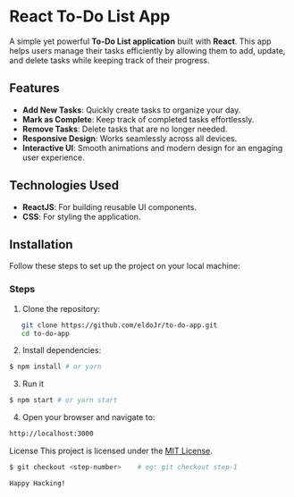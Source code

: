 # React To-Do List App

A simple yet powerful **To-Do List application** built with **React**. This app helps users manage their tasks efficiently by allowing them to add, update, and delete tasks while keeping track of their progress.

## Features
- **Add New Tasks**: Quickly create tasks to organize your day.
- **Mark as Complete**: Keep track of completed tasks effortlessly.
- **Remove Tasks**: Delete tasks that are no longer needed.
- **Responsive Design**: Works seamlessly across all devices.
- **Interactive UI**: Smooth animations and modern design for an engaging user experience.

## Technologies Used
- **ReactJS**: For building reusable UI components.
- **CSS**: For styling the application.

## Installation

Follow these steps to set up the project on your local machine:

### Steps
1. Clone the repository:
```bash
   git clone https://github.com/eldoJr/to-do-app.git
   cd to-do-app
```

2. Install dependencies:
```bash
$ npm install # or yarn
```

3. Run it
```bash
$ npm start # or yarn start
```

4. Open your browser and navigate to:
```bash
http://localhost:3000
```
License
This project is licensed under the [MIT License](/LICENSE.txt).

```bash
$ git checkout <step-number>    # eg: git checkout step-1
```
~~~
Happy Hacking!
